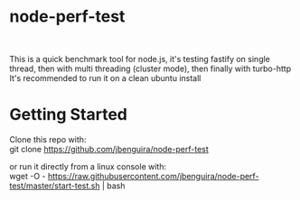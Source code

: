 # node-perf-test

<br/>

This is a quick benchmark tool for node.js, it's testing fastify on single thread, then with multi threading (cluster mode), then finally with turbo-http
It's recommended to run it on a clean ubuntu install

# Getting Started

Clone this repo with:
<br/>
git clone https://github.com/jbenguira/node-perf-test

or run it directly from a linux console with:
<br/>
wget -O - https://raw.githubusercontent.com/jbenguira/node-perf-test/master/start-test.sh | bash

<br/><br/>
